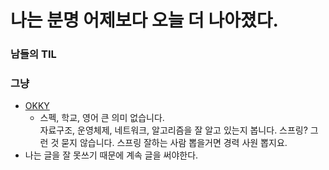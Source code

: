 # 나는 분명 어제보다 오늘 더 나아졌다.

### 남들의 TIL


### 그냥
- [OKKY](https://okky.kr/article/314296?note=1036129)
    * 스펙, 학교, 영어 큰 의미 없습니다.  
      자료구조, 운영체제, 네트워크, 알고리즘을 잘 알고 있는지 봅니다. 스프링? 그런 것 묻지 않습니다. 스프링 잘하는 사람 뽑을거면 경력 사원 뽑지요.
- 나는 글을 잘 못쓰기 때문에 계속 글을 써야한다.
      